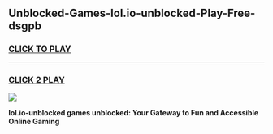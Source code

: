 
## Unblocked-Games-lol.io-unblocked-Play-Free-dsgpb
<h3>
<a href="https://premium76.site?title=lol.io-unblocked&ref=21A">CLICK TO PLAY</a></h3>
<hr>

<h3>
<a href="https://premium76.site?title=lol.io-unblocked&ref=21A">CLICK 2 PLAY</a>
  
</h3>

<a href="https://premium76.site?title=lol.io-unblocked&ref=21A"><img src="https://clearcache.store/games.png"></a>


**lol.io-unblocked games unblocked: Your Gateway to Fun and Accessible Online Gaming**
